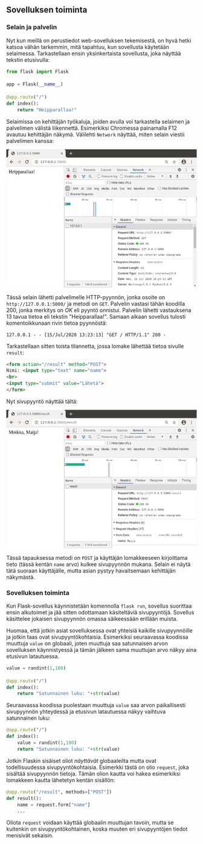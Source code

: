## Sovelluksen toiminta

### Selain ja palvelin

Nyt kun meillä on perustiedot web-sovelluksen tekemisestä, on hyvä hetki katsoa vähän tarkemmin, mitä tapahtuu, kun sovellusta käytetään selaimessa. Tarkastellaan ensin yksinkertaista sovellusta, joka näyttää tekstin etusivulla:

```python
from flask import Flask

app = Flask(__name__)

@app.route("/")
def index():
    return "Heipparallaa!"
```

Selaimissa on kehittäjän työkaluja, joiden avulla voi tarkastella selaimen ja palvelimen välistä liikennettä. Esimerkiksi Chromessa painamalla F12 avautuu kehittäjän näkymä. Välilehti `Network` näyttää, miten selain viestii palvelimen kanssa:

<img class="screenshot" src="img/chrome1.png">

Tässä selain lähetti palvelimelle HTTP-pyynnön, jonka osoite on `http://127.0.0.1:5000/` ja metodi on `GET`. Palvelin vastasi tähän koodilla 200, jonka merkitys on _OK_ eli pyyntö onnistui. Palvelin lähetti vastauksena 13 tavua tietoa eli tekstin "Heipparallaa!". Samaan aikaan sovellus tulosti komentoikkunaan rivin tietoa pyynnöstä:

```plaintext
127.0.0.1 - - [15/Jul/2020 13:23:13] "GET / HTTP/1.1" 200 -
```

Tarkastellaan sitten toista tilannetta, jossa lomake lähettää tietoa sivulle `result`:

```html
<form action="/result" method="POST">
Nimi: <input type="text" name="name">
<br>
<input type="submit" value="Lähetä">
</form>
```

Nyt sivupyyntö näyttää tältä:

<img class="screenshot" src="img/chrome2.png">

Tässä tapauksessa metodi on `POST` ja käyttäjän lomakkeeseen kirjoittama tieto (tässä kentän `name` arvo) kulkee sivupyynnön mukana. Selain ei näytä tätä suoraan käyttäjälle, mutta asian pystyy havaitsemaan kehittäjän näkymästä.

### Sovelluksen toiminta

Kun Flask-sovellus käynnistetään komennolla `flask run`, sovellus suorittaa ensin alkutoimet ja jää sitten odottamaan käsiteltäviä sivupyyntöjä. Sovellus käsittelee jokaisen sivupyynnön omassa säikeessään erillään muista.

Huomaa, että jotkin asiat sovelluksessa ovat yhteisiä kaikille sivupyynnöille ja jotkin taas ovat sivupyyntökohtaisia. Esimerkiksi seuraavassa koodissa muuttuja `value` on globaali, joten muuttuja saa satunnaisen arvon sovelluksen käynnistyessä ja tämän jälkeen sama muuttujan arvo näkyy aina etusivun latautuessa.

```python
value = randint(1,100)

@app.route("/")
def index():
    return "Satunnainen luku: "+str(value)
```

Seuraavassa koodissa puolestaan muuttuja `value` saa arvon paikallisesti sivupyynnön yhteydessä ja etusivun latautuessa näkyy vaihtuva satunnainen luku:

```python
@app.route("/")
def index():
    value = randint(1,100)
    return "Satunnainen luku: "+str(value)
```

Jotkin Flaskin sisäiset oliot _näyttävät_ globaaleilta mutta ovat todellisuudessa sivupyyntökohtaisia. Esimerkki tästä on olio `request`, joka sisältää sivupyynnön tietoja. Tämän olion kautta voi hakea esimerkiksi lomakkeen kautta lähetetyn kentän sisällön:

```python
@app.route("/result", methods=["POST"])
def result():
    name = request.form["name"]
    ...
```

Oliota `request` voidaan käyttää globaalin muuttujan tavoin, mutta se kuitenkin on sivupyyntökohtainen, koska muuten eri sivupyyntöjen tiedot menisivät sekaisin.